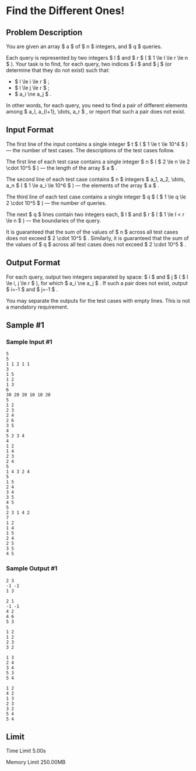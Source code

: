 # Find the Different Ones!

## Problem Description

You are given an array $ a $ of $ n $ integers, and $ q $ queries.

Each query is represented by two integers $ l $ and $ r $ ( $ 1 \le l \le r \le n $ ). Your task is to find, for each query, two indices $ i $ and $ j $ (or determine that they do not exist) such that:

- $ l \le i \le r $ ;
- $ l \le j \le r $ ;
- $ a_i \ne a_j $ .

In other words, for each query, you need to find a pair of different elements among $ a_l, a_{l+1}, \dots, a_r $ , or report that such a pair does not exist.

## Input Format

The first line of the input contains a single integer $ t $ ( $ 1 \le t \le 10^4 $ ) — the number of test cases. The descriptions of the test cases follow.

The first line of each test case contains a single integer $ n $ ( $ 2 \le n \le 2 \cdot 10^5 $ ) — the length of the array $ a $ .

The second line of each test case contains $ n $ integers $ a_1, a_2, \dots, a_n $ ( $ 1 \le a_i \le 10^6 $ ) — the elements of the array $ a $ .

The third line of each test case contains a single integer $ q $ ( $ 1 \le q \le 2 \cdot 10^5 $ ) — the number of queries.

The next $ q $ lines contain two integers each, $ l $ and $ r $ ( $ 1 \le l < r \le n $ ) — the boundaries of the query.

It is guaranteed that the sum of the values of $ n $ across all test cases does not exceed $ 2 \cdot 10^5 $ . Similarly, it is guaranteed that the sum of the values of $ q $ across all test cases does not exceed $ 2 \cdot 10^5 $ .

## Output Format

For each query, output two integers separated by space: $ i $ and $ j $ ( $ l \le i, j \le r $ ), for which $ a_i \ne a_j $ . If such a pair does not exist, output $ i=-1 $ and $ j=-1 $ .

You may separate the outputs for the test cases with empty lines. This is not a mandatory requirement.

## Sample #1

### Sample Input #1

```
5
5
1 1 2 1 1
3
1 5
1 2
1 3
6
30 20 20 10 10 20
5
1 2
2 3
2 4
2 6
3 5
4
5 2 3 4
4
1 2
1 4
2 3
2 4
5
1 4 3 2 4
5
1 5
2 4
3 4
3 5
4 5
5
2 3 1 4 2
7
1 2
1 4
1 5
2 4
2 5
3 5
4 5
```

### Sample Output #1

```
2 3
-1 -1
1 3

2 1
-1 -1
4 2
4 6
5 3

1 2
1 2
2 3
3 2

1 3
2 4
3 4
5 3
5 4

1 2
4 2
1 3
2 3
3 2
5 4
5 4
```

## Limit



Time Limit
5.00s

Memory Limit
250.00MB